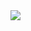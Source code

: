 
 <img src="https://img.shields.io/badge/javascript-F7DF1E?style=for-the-badge&logo=javascript&logoColor=black"> 
